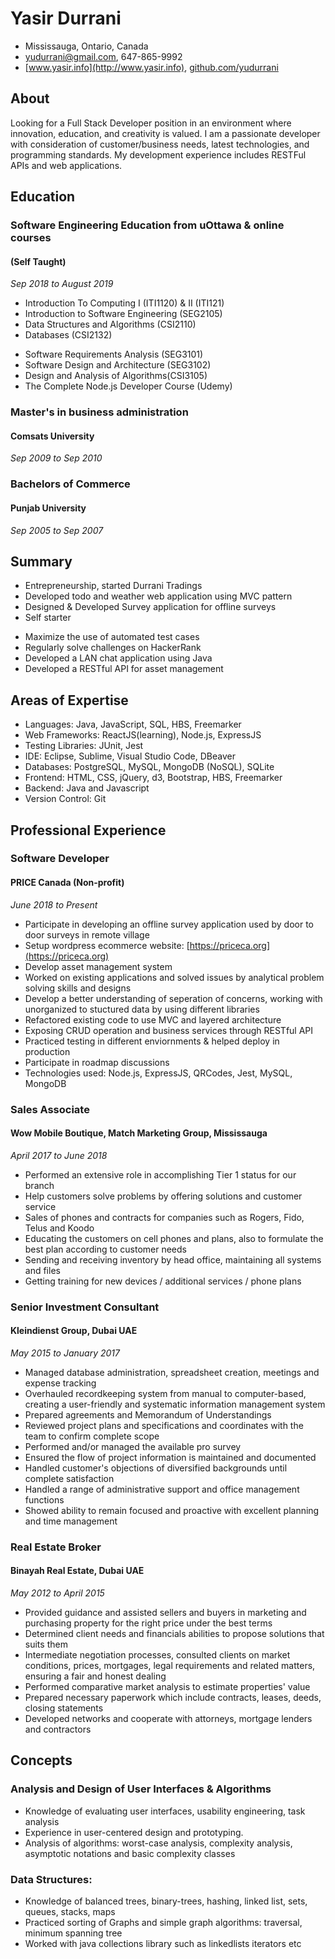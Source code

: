 # Yasir Durrani

- Mississauga, Ontario, Canada
- <yudurrani@gmail.com>, 647-865-9992
- [www.yasir.info](http://www.yasir.info), [github.com/yudurrani](https://github.com/yudurrani)

## About

Looking for a Full Stack Developer position in an environment where innovation, education, and creativity is valued. I am a passionate developer with consideration of customer/business needs, latest technologies, and programming standards. My development experience includes RESTFul APIs and web applications.

## Education

### Software Engineering Education from uOttawa & online courses

#### (Self Taught)

*Sep 2018 to August 2019*

<ul class="skills-list"></ul>

- Introduction To Computing I (ITI1120) & II (ITI121)
- Introduction to Software Engineering (SEG2105)
- Data Structures and Algorithms (CSI2110)
- Databases (CSI2132)

<ul class="skills-list second-col"></ul>

- Software Requirements Analysis (SEG3101)
- Software Design and Architecture (SEG3102)
- Design and Analysis of Algorithms(CSI3105)
- The Complete Node.js Developer Course (Udemy)

### Master's in business administration

#### Comsats University

*Sep 2009 to Sep 2010*

### Bachelors of Commerce

#### Punjab University

*Sep 2005 to Sep 2007*

## Summary

<ul class="skills-list"></ul>

- Entrepreneurship, started Durrani Tradings
- Developed todo and weather web application using MVC pattern
- Designed & Developed Survey application for offline surveys
- Self starter

<ul class="skills-list second-col"></ul>

- Maximize the use of automated test cases
- Regularly solve challenges on HackerRank
- Developed a LAN chat application using Java
- Developed a RESTful API for asset management

## Areas of Expertise

- Languages: Java, JavaScript, SQL, HBS, Freemarker
- Web Frameworks: ReactJS(learning), Node.js, ExpressJS
- Testing Libraries: JUnit, Jest
- IDE: Eclipse, Sublime, Visual Studio Code, DBeaver
- Databases: PostgreSQL, MySQL, MongoDB (NoSQL), SQLite
- Frontend: HTML, CSS, jQuery, d3, Bootstrap, HBS, Freemarker
- Backend: Java and Javascript
- Version Control: Git

## Professional Experience

### Software Developer

#### PRICE Canada (Non-profit)

*June 2018 to Present*

- Participate in developing an offline survey application used by door to door surveys in remote village
- Setup wordpress ecommerce website: [https://priceca.org](https://priceca.org)
- Develop asset management system
- Worked on existing applications and solved issues by analytical problem solving skills and designs
- Develop a better understanding of seperation of concerns, working with unorganized to stuctured data by using different libraries
- Refactored existing code to use MVC and layered architecture
- Exposing CRUD operation and business services through RESTful API
- Practiced testing in different enviornments & helped deploy in production
- Participate in roadmap discussions
- Technologies used: Node.js, ExpressJS, QRCodes, Jest, MySQL, MongoDB

### Sales Associate

#### Wow Mobile Boutique, Match Marketing Group, Mississauga

*April 2017 to June 2018*

- Performed an extensive role in accomplishing Tier 1 status for our branch
- Help customers solve problems by offering solutions and customer service
- Sales of phones and contracts for companies such as Rogers, Fido, Telus and Koodo
- Educating the customers on cell phones and plans, also to formulate the best plan according to customer needs
- Sending and receiving inventory by head office, maintaining all systems and files
- Getting training for new devices / additional services / phone plans

### Senior Investment Consultant

#### Kleindienst Group, Dubai UAE

*May 2015 to January 2017*

- Managed database administration, spreadsheet creation, meetings and expense tracking
- Overhauled recordkeeping system from manual to computer-based, creating a user-friendly and systematic information management system
- Prepared agreements and Memorandum of Understandings
- Reviewed project plans and specifications and coordinates with the team to confirm complete scope
- Performed and/or managed the available pro survey
- Ensured the flow of project information is maintained and documented
- Handled customer's objections of diversified backgrounds until complete satisfaction
- Handled a range of administrative support and office management functions
- Showed ability to remain focused and proactive with excellent planning and time management

### Real Estate Broker

#### Binayah Real Estate, Dubai UAE

*May 2012 to April 2015*

- Provided guidance and assisted sellers and buyers in marketing and purchasing property for the right price under the best terms
- Determined client needs and financials abilities to propose solutions that suits them
- Intermediate negotiation processes, consulted clients on market conditions, prices, mortgages, legal requirements and related matters, ensuring a fair and honest dealing
- Performed comparative market analysis to estimate properties' value
- Prepared necessary paperwork which include contracts, leases, deeds, closing statements
- Developed networks and cooperate with attorneys, mortgage lenders and contractors

## Concepts

### Analysis and Design of User Interfaces & Algorithms

- Knowledge of evaluating user interfaces, usability engineering, task analysis
- Experience in user-centered design and prototyping.
- Analysis of algorithms: worst-case analysis, complexity analysis, asymptotic
notations and basic complexity classes

### Data Structures:

- Knowledge of balanced trees, binary-trees, hashing, linked list, sets, queues, stacks, maps
- Practiced sorting of Graphs and simple graph algorithms: traversal, minimum spanning tree
- Worked with java collections library such as linkedlists iterators etc